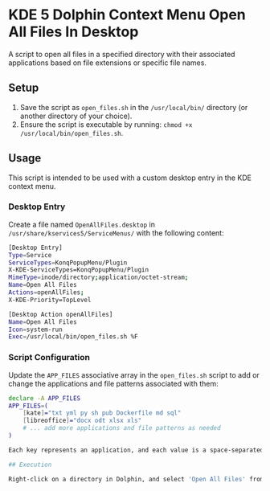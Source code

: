# KDE 5 Dolphin Context Menu Open All Files In Desktop

A script to open all files in a specified directory with their associated applications based on file extensions or specific file names.

## Setup

1. Save the script as `open_files.sh` in the `/usr/local/bin/` directory (or another directory of your choice).
2. Ensure the script is executable by running: `chmod +x /usr/local/bin/open_files.sh`.

## Usage

This script is intended to be used with a custom desktop entry in the KDE context menu.

### Desktop Entry

Create a file named `OpenAllFiles.desktop` in `/usr/share/kservices5/ServiceMenus/` with the following content:

```bash
[Desktop Entry]
Type=Service
ServiceTypes=KonqPopupMenu/Plugin
X-KDE-ServiceTypes=KonqPopupMenu/Plugin
MimeType=inode/directory;application/octet-stream;
Name=Open All Files
Actions=openAllFiles;
X-KDE-Priority=TopLevel

[Desktop Action openAllFiles]
Name=Open All Files
Icon=system-run
Exec=/usr/local/bin/open_files.sh %F
```

### Script Configuration

Update the `APP_FILES` associative array in the `open_files.sh` script to add or change the applications and file patterns associated with them:

```bash
declare -A APP_FILES
APP_FILES=(
    [kate]="txt yml py sh pub Dockerfile md sql"
    [libreoffice]="docx odt xlsx xls"
    # ... add more applications and file patterns as needed
)

Each key represents an application, and each value is a space-separated list of file extensions or specific file names to be opened with that application.

## Execution

Right-click on a directory in Dolphin, and select 'Open All Files' from the context menu to open all files in that directory with their respective applications.
